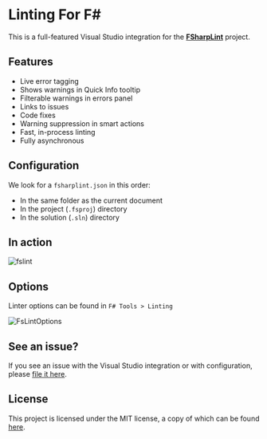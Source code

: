 # Linting For F# 

This is a full-featured Visual Studio integration for the [**FSharpLint**](https://github.com/fsprojects/FSharpLint) project.

## Features

- Live error tagging
- Shows warnings in Quick Info tooltip
- Filterable warnings in errors panel
- Links to issues
- Code fixes 
- Warning suppression in smart actions
- Fast, in-process linting
- Fully asynchronous

## Configuration

We look for a `fsharplint.json` in this order:

- In the same folder as the current document
- In the project (`.fsproj`) directory
- In the solution (`.sln`) directory

## In action

![fslint](https://user-images.githubusercontent.com/2375486/90334848-1f62ca80-dfee-11ea-932d-af0d330e4e8c.gif)

## Options

Linter options can be found in `F# Tools > Linting`

![FsLintOptions](https://user-images.githubusercontent.com/2375486/96405667-6beba180-11fb-11eb-821d-aff9e858a7d8.jpg)

## See an issue?

If you see an issue with the Visual Studio integration or with configuration, please [file it here](https://github.com/deviousasti/fsharp-linting-for-vs/issues).

## License

This project is licensed under the MIT license, a copy of which can be found [here](src/Resources/License.txt).